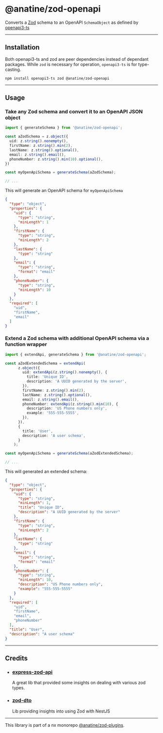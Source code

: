 # @anatine/zod-openapi

Converts a [Zod](https://github.com/colinhacks/zod) schema to an OpenAPI `SchemaObject` as defined by [openapi3-ts](https://www.npmjs.com/package/openapi3-ts)

----

## Installation

Both openapi3-ts and zod are peer dependencies instead of dependant packages.
While `zod` is necessary for operation, `openapi3-ts` is for type-casting.

```shell
npm install openapi3-ts zod @anatine/zod-openapi
```

----

## Usage

### Take any Zod schema and convert it to an OpenAPI JSON object

```typescript
import { generateSchema } from '@anatine/zod-openapi';

const aZodSchema = z.object({
  uid: z.string().nonempty(),
  firstName: z.string().min(2),
  lastName: z.string().optional(),
  email: z.string().email(),
  phoneNumber: z.string().min(10).optional(),
})

const myOpenApiSchema = generateSchema(aZodSchema);

// ...
```

This will generate an OpenAPI schema for `myOpenApiSchema` 
```json
{
  "type": "object",
  "properties": {
    "uid": {
      "type": "string",
      "minLength": 1
    },
    "firstName": {
      "type": "string",
      "minLength": 2
    },
    "lastName": {
      "type": "string"
    },
    "email": {
      "type": "string",
      "format": "email"
    },
    "phoneNumber": {
      "type": "string",
      "minLength": 10
    }
  },
  "required": [
    "uid",
    "firstName",
    "email"
  ]
}
```

### Extend a Zod schema with additional OpenAPI schema via a function wrapper

```typescript
import { extendApi, generateSchema } from '@anatine/zod-openapi';

const aZodExtendedSchema = extendApi(
      z.object({
        uid: extendApi(z.string().nonempty(), {
          title: 'Unique ID',
          description: 'A UUID generated by the server',
        }),
        firstName: z.string().min(2),
        lastName: z.string().optional(),
        email: z.string().email(),
        phoneNumber: extendApi(z.string().min(10), {
          description: 'US Phone numbers only',
          example: '555-555-5555',
        }),
      }),
      {
        title: 'User',
        description: 'A user schema',
      }
    );

const myOpenApiSchema = generateSchema(aZodExtendedSchema);

// ...
```

This will generated an extended schema:
```json
{
  "type": "object",
  "properties": {
    "uid": {
      "type": "string",
      "minLength": 1,
      "title": "Unique ID",
      "description": "A UUID generated by the server"
    },
    "firstName": {
      "type": "string",
      "minLength": 2
    },
    "lastName": {
      "type": "string"
    },
    "email": {
      "type": "string",
      "format": "email"
    },
    "phoneNumber": {
      "type": "string",
      "minLength": 10,
      "description": "US Phone numbers only",
      "example": "555-555-5555"
    }
  },
  "required": [
    "uid",
    "firstName",
    "email",
    "phoneNumber"
  ],
  "title": "User",
  "description": "A user schema"
}
```

----
## Credits

- ### [express-zod-api](https://github.com/RobinTail/express-zod-api)
  A great lib that provided some insights on dealing with various zod types.

- ### [zod-dto](https://github.com/kbkk/abitia/tree/master/packages/zod-dto)
  Lib providing insights into using Zod with NestJS

----

This library is part of a nx monorepo [@anatine/zod-plugins](https://github.com/anatine/zod-plugins).
